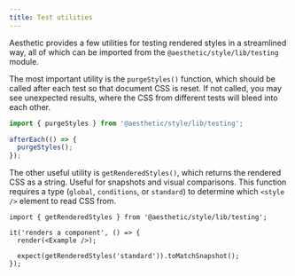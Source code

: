 ```yaml
---
title: Test utilities
---
```


Aesthetic provides a few utilities for testing rendered styles in a streamlined way, all of which
can be imported from the `@aesthetic/style/lib/testing` module.

The most important utility is the `purgeStyles()` function, which should be called after each test
so that document CSS is reset. If not called, you may see unexpected results, where the CSS from
different tests will bleed into each other.

```ts
import { purgeStyles } from '@aesthetic/style/lib/testing';

afterEach(() => {
  purgeStyles();
});
```

The other useful utility is `getRenderedStyles()`, which returns the rendered CSS as a string.
Useful for snapshots and visual comparisons. This function requires a type (`global`, `conditions`,
or `standard`) to determine which `<style />` element to read CSS from.

```tsx
import { getRenderedStyles } from '@aesthetic/style/lib/testing';

it('renders a component', () => {
  render(<Example />);

  expect(getRenderedStyles('standard')).toMatchSnapshot();
});
```
